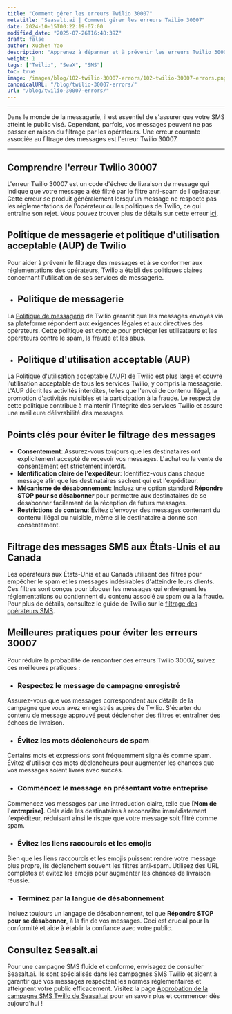 ```yaml
---
title: "Comment gérer les erreurs Twilio 30007"
metatitle: "Seasalt.ai | Comment gérer les erreurs Twilio 30007"
date: 2024-10-15T00:22:19-07:00
modified_date: "2025-07-26T16:48:39Z"
draft: false
author: Xuchen Yao
description: "Apprenez à dépanner et à prévenir les erreurs Twilio 30007 pour assurer la livraison réussie des messages SMS."
weight: 1
tags: ["Twilio", "SeaX", "SMS"]
toc: true
image: /images/blog/102-twilio-30007-errors/102-twilio-30007-errors.png
canonicalURL: "/blog/twilio-30007-errors/"
url: "/blog/twilio-30007-errors/"
---
```


---

Dans le monde de la messagerie, il est essentiel de s'assurer que votre SMS atteint le public visé. Cependant, parfois, vos messages peuvent ne pas passer en raison du filtrage par les opérateurs. Une erreur courante associée au filtrage des messages est l'erreur Twilio 30007.

---

## Comprendre l'erreur Twilio 30007

L'erreur Twilio 30007 est un code d'échec de livraison de message qui indique que votre message a été filtré par le filtre anti-spam de l'opérateur. Cette erreur se produit généralement lorsqu'un message ne respecte pas les réglementations de l'opérateur ou les politiques de Twilio, ce qui entraîne son rejet. Vous pouvez trouver plus de détails sur cette erreur [ici](https://www.twilio.com/docs/api/errors/30007).

## Politique de messagerie et politique d'utilisation acceptable (AUP) de Twilio

Pour aider à prévenir le filtrage des messages et à se conformer aux réglementations des opérateurs, Twilio a établi des politiques claires concernant l'utilisation de ses services de messagerie.

- ## Politique de messagerie

La [Politique de messagerie](https://www.twilio.com/en-us/legal/messaging-policy) de Twilio garantit que les messages envoyés via sa plateforme répondent aux exigences légales et aux directives des opérateurs. Cette politique est conçue pour protéger les utilisateurs et les opérateurs contre le spam, la fraude et les abus.

- ## Politique d'utilisation acceptable (AUP)

La [Politique d'utilisation acceptable (AUP)](https://www.twilio.com/en-us/legal/aup) de Twilio est plus large et couvre l'utilisation acceptable de tous les services Twilio, y compris la messagerie. L'AUP décrit les activités interdites, telles que l'envoi de contenu illégal, la promotion d'activités nuisibles et la participation à la fraude. Le respect de cette politique contribue à maintenir l'intégrité des services Twilio et assure une meilleure délivrabilité des messages.

## Points clés pour éviter le filtrage des messages

- **Consentement**: Assurez-vous toujours que les destinataires ont explicitement accepté de recevoir vos messages. L'achat ou la vente de consentement est strictement interdit.
- **Identification claire de l'expéditeur**: Identifiez-vous dans chaque message afin que les destinataires sachent qui est l'expéditeur.
- **Mécanisme de désabonnement**: Incluez une option standard **Répondre STOP pour se désabonner** pour permettre aux destinataires de se désabonner facilement de la réception de futurs messages.
- **Restrictions de contenu**: Évitez d'envoyer des messages contenant du contenu illégal ou nuisible, même si le destinataire a donné son consentement.

## Filtrage des messages SMS aux États-Unis et au Canada

Les opérateurs aux États-Unis et au Canada utilisent des filtres pour empêcher le spam et les messages indésirables d'atteindre leurs clients. Ces filtres sont conçus pour bloquer les messages qui enfreignent les réglementations ou contiennent du contenu associé au spam ou à la fraude. Pour plus de détails, consultez le guide de Twilio sur le [filtrage des opérateurs SMS](https://help.twilio.com/articles/360022449893-SMS-Carrier-Filtering-in-the-United-States-and-Canada).

## Meilleures pratiques pour éviter les erreurs 30007

Pour réduire la probabilité de rencontrer des erreurs Twilio 30007, suivez ces meilleures pratiques :

- ### Respectez le message de campagne enregistré

Assurez-vous que vos messages correspondent aux détails de la campagne que vous avez enregistrés auprès de Twilio. S'écarter du contenu de message approuvé peut déclencher des filtres et entraîner des échecs de livraison.

- ### Évitez les mots déclencheurs de spam

Certains mots et expressions sont fréquemment signalés comme spam. Évitez d'utiliser ces mots déclencheurs pour augmenter les chances que vos messages soient livrés avec succès.

- ### Commencez le message en présentant votre entreprise

Commencez vos messages par une introduction claire, telle que **[Nom de l'entreprise]**. Cela aide les destinataires à reconnaître immédiatement l'expéditeur, réduisant ainsi le risque que votre message soit filtré comme spam.

- ### Évitez les liens raccourcis et les emojis

Bien que les liens raccourcis et les emojis puissent rendre votre message plus propre, ils déclenchent souvent les filtres anti-spam. Utilisez des URL complètes et évitez les emojis pour augmenter les chances de livraison réussie.

- ### Terminez par la langue de désabonnement

Incluez toujours un langage de désabonnement, tel que **Répondre STOP pour se désabonner**, à la fin de vos messages. Ceci est crucial pour la conformité et aide à établir la confiance avec votre public.

## Consultez Seasalt.ai

Pour une campagne SMS fluide et conforme, envisagez de consulter Seasalt.ai. Ils sont spécialisés dans les campagnes SMS Twilio et aident à garantir que vos messages respectent les normes réglementaires et atteignent votre public efficacement. Visitez la page [Approbation de la campagne SMS Twilio de Seasalt.ai](https://usecase.seasalt.ai/approved-for-twilio-sms-campaign/) pour en savoir plus et commencer dès aujourd'hui !
